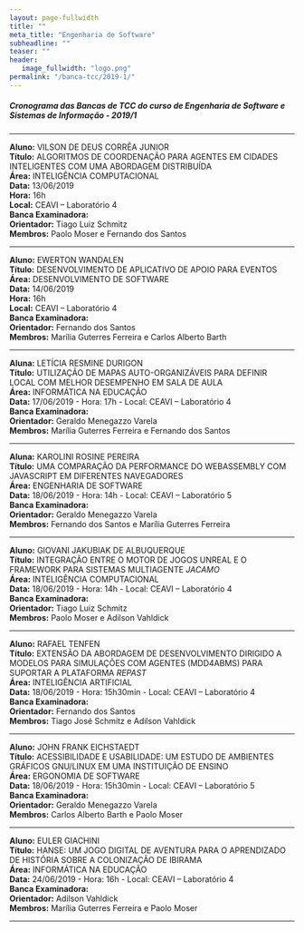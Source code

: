 ```yaml
---
layout: page-fullwidth
title: ""
meta_title: "Engenharia de Software"
subheadline: ""
teaser: ""
header:
   image_fullwidth: "logo.png"
permalink: "/banca-tcc/2019-1/"
---
```


##### **Cronograma das Bancas de TCC do curso de Engenharia de Software e Sistemas de Informação - 2019/1**

<hr>

**Aluno:** VILSON DE DEUS CORRÊA JUNIOR
<br>
**Título:** ALGORITMOS DE COORDENAÇÃO PARA AGENTES EM CIDADES INTELIGENTES COM UMA ABORDAGEM DISTRIBUÍDA
<br>
**Área:** INTELIGÊNCIA COMPUTACIONAL
<br>
**Data:** 13/06/2019  
**Hora:** 16h  
**Local:** CEAVI – Laboratório 4
<br>
**Banca Examinadora:**
<br>
**Orientador:** Tiago Luiz Schmitz
<br>
**Membros:** Paolo Moser e Fernando dos Santos 

<hr>

**Aluno:** EWERTON WANDALEN
<br>
**Título:** DESENVOLVIMENTO DE APLICATIVO DE APOIO PARA EVENTOS
<br>
**Área:** DESENVOLVIMENTO DE SOFTWARE
<br>
**Data:** 14/06/2019
<br>
**Hora:** 16h 
<br>
**Local:** CEAVI – Laboratório 4
<br>
**Banca Examinadora:**
<br>
**Orientador:** Fernando dos Santos
<br>
**Membros:** Marília Guterres Ferreira e Carlos Alberto Barth

<hr>

**Aluna:** LETÍCIA RESMINE DURIGON
<br>
**Título:** UTILIZAÇÃO DE MAPAS AUTO-ORGANIZÁVEIS PARA DEFINIR LOCAL COM MELHOR DESEMPENHO EM SALA DE AULA
<br>
**Área:** INFORMÁTICA NA EDUCAÇÃO
<br>
**Data:** 17/06/2019  -  Hora: 17h  - Local: CEAVI – Laboratório 4
<br>
**Banca Examinadora:**
<br>
**Orientador:** Geraldo Menegazzo Varela
<br>
**Membros:** Marília Guterres Ferreira e Fernando dos Santos   

<hr>

**Aluna:** KAROLINI ROSINE PEREIRA
<br>
**Título:** UMA COMPARAÇÃO DA PERFORMANCE DO WEBASSEMBLY COM JAVASCRIPT EM DIFERENTES NAVEGADORES
<br>
**Área:** ENGENHARIA DE SOFTWARE
<br>
**Data:** 18/06/2019  -  Hora: 14h  - Local: CEAVI – Laboratório 5
<br>
**Banca Examinadora:**
<br>
**Orientador:** Geraldo Menegazzo Varela
<br>
**Membros:** Fernando dos Santos e Marília Guterres Ferreira    

<hr>

**Aluno:** GIOVANI JAKUBIAK DE ALBUQUERQUE
<br>
**Título:** INTEGRAÇÃO ENTRE O MOTOR DE JOGOS UNREAL E O FRAMEWORK PARA SISTEMAS MULTIAGENTE *JACAMO*
<br>
**Área:** INTELIGÊNCIA COMPUTACIONAL
<br>
**Data:** 18/06/2019  -  Hora: 14h  - Local: CEAVI – Laboratório 4
<br>
**Banca Examinadora:**
<br>
**Orientador:** Tiago Luiz Schmitz
<br>
**Membros:** Paolo Moser e Adilson Vahldick   

<hr>

**Aluno:** RAFAEL TENFEN
<br>
**Título:** EXTENSÃO DA ABORDAGEM DE DESENVOLVIMENTO DIRIGIDO A MODELOS PARA SIMULAÇÕES COM AGENTES (MDD4ABMS) PARA SUPORTAR A PLATAFORMA *REPAST*
<br>
**Área:** INTELIGÊNCIA ARTIFICIAL
<br>
**Data:** 18/06/2019  -  Hora: 15h30min  - Local: CEAVI – Laboratório 4
<br>
**Banca Examinadora:**
<br>
**Orientador:** Fernando dos Santos
<br>
**Membros:** Tiago José Schmitz e Adilson Vahldick    

<hr>

**Aluno:** JOHN FRANK EICHSTAEDT
<br>
**Título:** ACESSIBILIDADE E USABILIDADE: UM ESTUDO DE AMBIENTES GRÁFICOS GNU/LINUX EM UMA INSTITUIÇÃO DE ENSINO
<br>
**Área:** ERGONOMIA DE SOFTWARE
<br>
**Data:** 18/06/2019  -  Hora: 15h30min  - Local: CEAVI – Laboratório 5
<br>
**Banca Examinadora:**
<br>
**Orientador:** Geraldo Menegazzo Varela
<br>
**Membros:** Carlos Alberto Barth e Paolo Moser 

<hr>

**Aluno:** EULER GIACHINI
<br>
**Título:** HANSE: UM JOGO DIGITAL DE AVENTURA PARA O APRENDIZADO DE HISTÓRIA SOBRE A COLONIZAÇÃO DE IBIRAMA
<br>
**Área:** INFORMÁTICA NA EDUCAÇÃO
<br>
**Data:** 24/06/2019  -  Hora: 16h  - Local: CEAVI – Laboratório 4
<br>
**Banca Examinadora:**
<br>
**Orientador:** Adilson Vahldick
<br>
**Membros:** Marília Guterres Ferreira e Paolo Moser      

<hr>